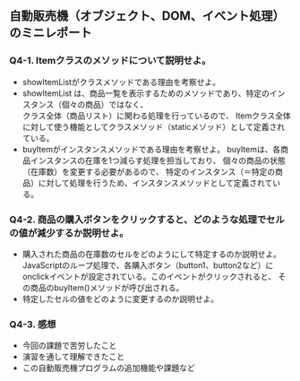 ## 自動販売機（オブジェクト、DOM、イベント処理）のミニレポート
### Q4-1. Itemクラスのメソッドについて説明せよ。
* showItemListがクラスメソッドである理由を考察せよ。
* showItemList は、商品一覧を表示するためのメソッドであり、特定のインスタンス（個々の商品）ではなく、  
クラス全体（商品リスト）に関わる処理を行っているので、
Itemクラス全体に対して使う機能としてクラスメソッド（staticメソッド）として定義されている。
* buyItemがインスタンスメソッドである理由を考察せよ。
buyItemは、各商品インスタンスの在庫を1つ減らす処理を担当しており、
個々の商品の状態（在庫数）を変更する必要があるので、
特定のインスタンス（＝特定の商品）に対して処理を行うため、インスタンスメソッドとして定義されている。
### Q4-2. 商品の購入ボタンをクリックすると、どのような処理でセルの値が減少するか説明せよ。
* 購入された商品の在庫数のセルをどのようにして特定するのか説明せよ。
JavaScriptのループ処理で、各購入ボタン（button1、button2など）に
onclickイベントが設定されている。このイベントがクリックされると、
その商品のbuyItem()メソッドが呼び出される。
* 特定したセルの値をどのように変更するのか説明せよ。
### Q4-3. 感想
* 今回の課題で苦労したこと
* 演習を通して理解できたこと
* この自動販売機プログラムの追加機能や課題など
